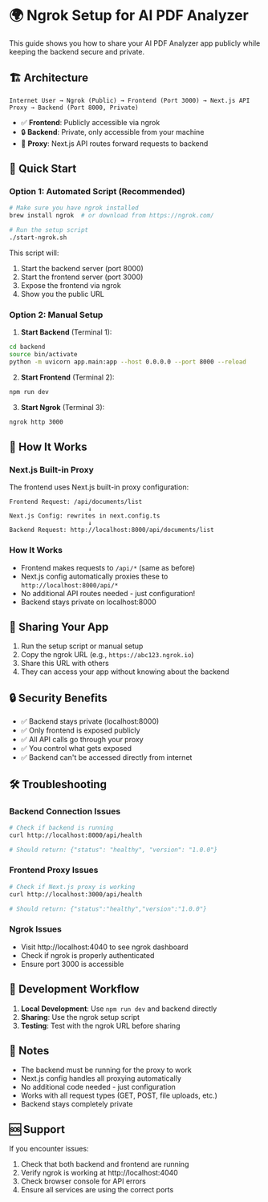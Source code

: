# 🌍 Ngrok Setup for AI PDF Analyzer

This guide shows you how to share your AI PDF Analyzer app publicly while keeping the backend secure and private.

## 🏗️ Architecture

```
Internet User → Ngrok (Public) → Frontend (Port 3000) → Next.js API Proxy → Backend (Port 8000, Private)
```

- ✅ **Frontend**: Publicly accessible via ngrok
- 🔒 **Backend**: Private, only accessible from your machine
- 🔄 **Proxy**: Next.js API routes forward requests to backend

## 🚀 Quick Start

### Option 1: Automated Script (Recommended)

```bash
# Make sure you have ngrok installed
brew install ngrok  # or download from https://ngrok.com/

# Run the setup script
./start-ngrok.sh
```

This script will:
1. Start the backend server (port 8000)
2. Start the frontend server (port 3000) 
3. Expose the frontend via ngrok
4. Show you the public URL

### Option 2: Manual Setup

1. **Start Backend** (Terminal 1):
```bash
cd backend
source bin/activate
python -m uvicorn app.main:app --host 0.0.0.0 --port 8000 --reload
```

2. **Start Frontend** (Terminal 2):
```bash
npm run dev
```

3. **Start Ngrok** (Terminal 3):
```bash
ngrok http 3000
```

## 🔧 How It Works

### Next.js Built-in Proxy

The frontend uses Next.js built-in proxy configuration:

```
Frontend Request: /api/documents/list
                      ↓
Next.js Config: rewrites in next.config.ts
                      ↓
Backend Request: http://localhost:8000/api/documents/list
```

### How It Works

- Frontend makes requests to `/api/*` (same as before)
- Next.js config automatically proxies these to `http://localhost:8000/api/*`
- No additional API routes needed - just configuration!
- Backend stays private on localhost:8000

## 📱 Sharing Your App

1. Run the setup script or manual setup
2. Copy the ngrok URL (e.g., `https://abc123.ngrok.io`)
3. Share this URL with others
4. They can access your app without knowing about the backend

## 🔒 Security Benefits

- ✅ Backend stays private (localhost:8000)
- ✅ Only frontend is exposed publicly
- ✅ All API calls go through your proxy
- ✅ You control what gets exposed
- ✅ Backend can't be accessed directly from internet

## 🛠️ Troubleshooting

### Backend Connection Issues
```bash
# Check if backend is running
curl http://localhost:8000/api/health

# Should return: {"status": "healthy", "version": "1.0.0"}
```

### Frontend Proxy Issues
```bash
# Check if Next.js proxy is working
curl http://localhost:3000/api/health

# Should return: {"status":"healthy","version":"1.0.0"}
```

### Ngrok Issues
- Visit http://localhost:4040 to see ngrok dashboard
- Check if ngrok is properly authenticated
- Ensure port 3000 is accessible

## 🔄 Development Workflow

1. **Local Development**: Use `npm run dev` and backend directly
2. **Sharing**: Use the ngrok setup script
3. **Testing**: Test with the ngrok URL before sharing

## 📝 Notes

- The backend must be running for the proxy to work
- Next.js config handles all proxying automatically
- No additional code needed - just configuration
- Works with all request types (GET, POST, file uploads, etc.)
- Backend stays completely private

## 🆘 Support

If you encounter issues:
1. Check that both backend and frontend are running
2. Verify ngrok is working at http://localhost:4040
3. Check browser console for API errors
4. Ensure all services are using the correct ports
